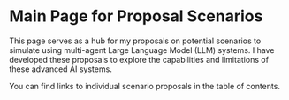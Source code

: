 # Main Page for Proposal Scenarios

This page serves as a hub for my proposals on potential scenarios to simulate using multi-agent Large Language Model (LLM) systems. I have developed these proposals to explore the capabilities and limitations of these advanced AI systems.

You can find links to individual scenario proposals in the table of contents.
